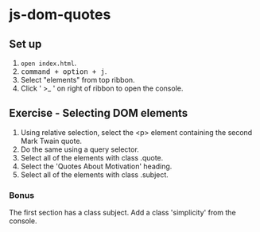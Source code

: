 # js-dom-quotes
## Set up

1. `open index.html`.
2. <kbd>command + option + j</kbd>.
3. Select "elements" from top ribbon.
4. Click ' >_ ' on right of ribbon to open the console.

## Exercise - Selecting DOM elements

1. Using relative selection, select the &lt;p&gt; element containing the second Mark Twain quote.
2. Do the same using a query selector.
3. Select all of the elements with class .quote.
4. Select the 'Quotes About Motivation' heading.
5. Select all of the elements with class .subject.

### Bonus
The first section has a class subject. Add a class 'simplicity' from the console.
